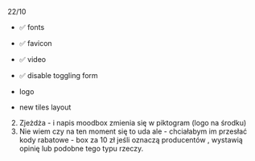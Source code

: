 22/10
- ✅ fonts
- ✅ favicon
- ✅ video
- ✅ disable toggling form

- logo
- new tiles layout







2. Zjeżdża - i napis moodbox zmienia się w piktogram (logo na środku)
3. Nie wiem czy na ten moment się to uda ale - chciałabym im przesłać kody rabatowe - box za 10 zł jeśli oznaczą 
   producentów , wystawią opinię lub podobne tego typu rzeczy.
